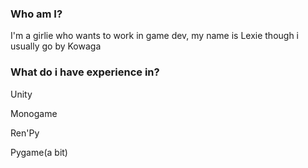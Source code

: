 ### Who am I?
I'm a girlie who wants to work in game dev, my name is Lexie though i usually go by Kowaga
### What do i have experience in?
Unity

Monogame

Ren'Py

Pygame(a bit)
